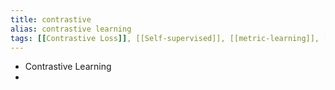 ```yaml
---
title: contrastive
alias: contrastive learning
tags: [[Contrastive Loss]], [[Self-supervised]], [[metric-learning]], [[Siamese Network]]
---
```


- Contrastive Learning
-